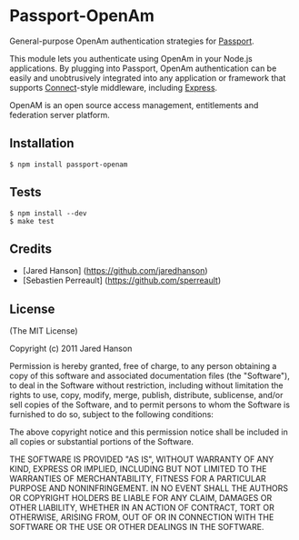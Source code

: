 # Passport-OpenAm

General-purpose OpenAm authentication strategies for [Passport](https://github.com/jaredhanson/passport).

This module lets you authenticate using OpenAm in your Node.js applications.
By plugging into Passport, OpenAm authentication can be easily and unobtrusively
integrated into any application or framework that supports
[Connect](http://www.senchalabs.org/connect/)-style middleware, including
[Express](http://expressjs.com/).

OpenAM is an open source access management, entitlements and federation server platform.

## Installation

    $ npm install passport-openam

## Tests

    $ npm install --dev
    $ make test

## Credits

  - [Jared Hanson] (https://github.com/jaredhanson)
  - [Sebastien Perreault] (https://github.com/sperreault)

## License

(The MIT License)

Copyright (c) 2011 Jared Hanson

Permission is hereby granted, free of charge, to any person obtaining a copy of
this software and associated documentation files (the "Software"), to deal in
the Software without restriction, including without limitation the rights to
use, copy, modify, merge, publish, distribute, sublicense, and/or sell copies of
the Software, and to permit persons to whom the Software is furnished to do so,
subject to the following conditions:

The above copyright notice and this permission notice shall be included in all
copies or substantial portions of the Software.

THE SOFTWARE IS PROVIDED "AS IS", WITHOUT WARRANTY OF ANY KIND, EXPRESS OR
IMPLIED, INCLUDING BUT NOT LIMITED TO THE WARRANTIES OF MERCHANTABILITY, FITNESS
FOR A PARTICULAR PURPOSE AND NONINFRINGEMENT. IN NO EVENT SHALL THE AUTHORS OR
COPYRIGHT HOLDERS BE LIABLE FOR ANY CLAIM, DAMAGES OR OTHER LIABILITY, WHETHER
IN AN ACTION OF CONTRACT, TORT OR OTHERWISE, ARISING FROM, OUT OF OR IN
CONNECTION WITH THE SOFTWARE OR THE USE OR OTHER DEALINGS IN THE SOFTWARE.
